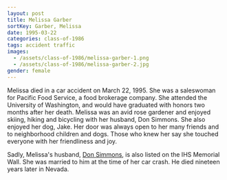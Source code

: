 ```yaml
---
layout: post
title: Melissa Garber
sortKey: Garber, Melissa
date: 1995-03-22
categories: class-of-1986
tags: accident traffic
images:
  - /assets/class-of-1986/melissa-garber-1.png
  - /assets/class-of-1986/melissa-garber-2.jpg
gender: female
---
```

Melissa died in a car accident on March 22, 1995. She was a saleswoman for Pacific Food Service, a food brokerage company. She attended the University of Washington, and would have graduated with honors two months after her death. Melissa was an avid rose gardener and enjoyed skiing, hiking and bicycling with her husband, Don Simmons. She also enjoyed her dog, Jake. Her door was always open to her many friends and to neighborhood children and dogs. Those who knew her say she touched everyone with her friendliness and joy.

Sadly, Melissa's husband, [Don Simmons](https://ihsmemorial.org/class-of-1986/donald-mark-simmons/), is also listed on the IHS Memorial Wall. She was married to him at the time of her car crash. He died nineteen years later in Nevada.